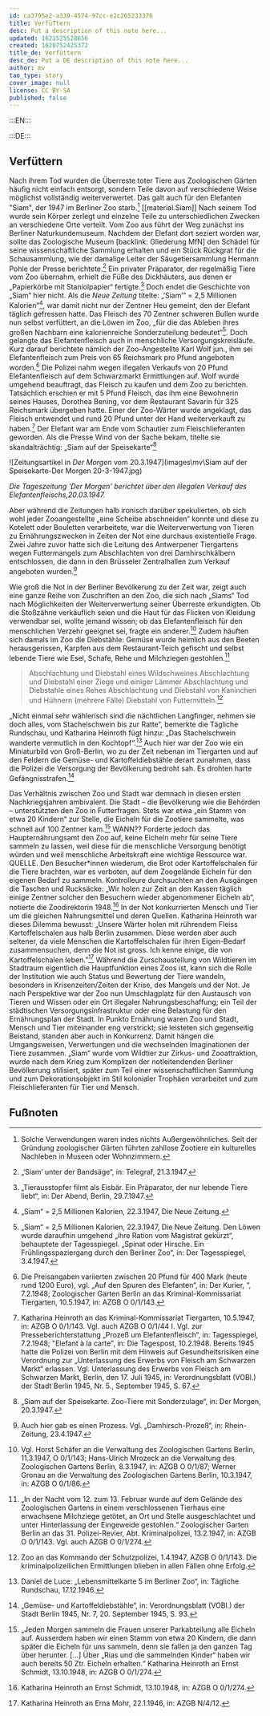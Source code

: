 ```yaml
---
id: ca3795e2-a339-4574-97cc-e2c265233376
title: VerfüTtern
desc: Put a description of this note here...
updated: 1621525528656
created: 1620752425372
title_de: Verfüttern
desc_de: Put a DE description of this note here...
author: mv
tao_type: story
cover_image: null
license: CC BY-SA
published: false
---
```



:::EN:::



:::DE:::

## Verfüttern

Nach ihrem Tod wurden die Überreste toter Tiere aus Zoologischen Gärten häufig nicht einfach entsorgt, sondern Teile davon auf verschiedene Weise möglichst vollständig weiterverwertet. Das galt auch für den Elefanten "Siam", der 1947 im Berliner Zoo starb.[^Verfüttern1] [[material.Siam]] Nach seinem Tod wurde sein Körper zerlegt und einzelne Teile zu unterschiedlichen Zwecken an verschiedene Orte verteilt. Vom Zoo aus führt der Weg zunächst ins Berliner Naturkundemuseum. Nachdem der Elefant dort seziert worden war, sollte das Zoologische Museum [backlink: Gliederung MfN] den Schädel für seine wissenschaftliche Sammlung erhalten und ein Stück Rückgrat für die Schausammlung, wie der damalige Leiter der Säugetiersammlung Hermann Pohle der Presse berichtete.[^Verfüttern2] Ein privater Präparator, der regelmäßig Tiere vom Zoo übernahm, erhielt die Füße des Dickhäuters, aus denen er „Papierkörbe mit Staniolpapier“ fertigte.[^Verfüttern3] Doch endet die Geschichte von „Siam“ hier nicht. Als die _Neue Zeitung_ titelte: „‘Siam‘“ = 2,5 Millionen Kalorien“[^Verfüttern4], war damit nicht nur der Zentner Heu gemeint, den der Elefant täglich gefressen hatte. Das Fleisch des 70 Zentner schweren Bullen wurde nun selbst verfüttert, an die Löwen im Zoo, „für die das Ableben ihres großen Nachbarn eine kalorienreiche Sonderzuteilung bedeutet“[^Verfüttern5]. Doch gelangte das Elefantenfleisch auch in menschliche Versorgungskreisläufe. Kurz darauf berichtete nämlich der Zoo-Angestellte Karl Wolf jun., ihm sei Elefantenfleisch zum Preis von 65 Reichsmark pro Pfund angeboten worden.[^Verfüttern6] Die Polizei nahm wegen illegalen Verkaufs von 20 Pfund Elefantenfleisch auf dem Schwarzmarkt Ermittlungen auf. Wolf wurde umgehend beauftragt, das Fleisch zu kaufen und dem Zoo zu berichten. Tatsächlich erschien er mit 5 Pfund Fleisch, das ihm eine Bewohnerin seines Hauses, Dorothea Bening, vor dem Restaurant Savarin für 325 Reichsmark übergeben hatte. Einer der Zoo-Wärter wurde angeklagt, das Fleisch entwendet und rund 20 Pfund unter der Hand weiterverkauft zu haben.[^Verfüttern7] Der Elefant war am Ende vom Schautier zum Fleischlieferanten geworden. Als die Presse Wind von der Sache bekam, titelte sie skandalträchtig: „Siam auf der Speisekarte“[^Verfüttern8]

![Zeitungsartikel in _Der Morgen_ vom 20.3.1947](images\mv\Siam auf der Speisekarte-Der Morgen 20-3-1947.jpg) 

_Die Tageszeitung 'Der Morgen' berichtet über den illegalen Verkauf des Elefantenfleischs,20.03.1947._

Aber während die Zeitungen halb ironisch darüber spekulierten, ob sich wohl jeder Zooangestellte „eine Scheibe abschneiden“ konnte und diese zu Kotelett oder Bouletten verarbeitete, war die Weiterverwertung von Tieren zu Ernährungszwecken in Zeiten der Not eine durchaus existentielle Frage. Zwei Jahre zuvor hatte sich die Leitung des Antwerpener Tiergartens wegen Futtermangels zum Abschlachten von drei Damhirschkälbern entschlossen, die dann in den Brüsseler Zentralhallen zum Verkauf angeboten wurden.[^Verfüttern9] 

Wie groß die Not in der Berliner Bevölkerung zu der Zeit war, zeigt auch eine ganze Reihe von Zuschriften an den Zoo, die sich nach „Siams“ Tod nach Möglichkeiten der Weiterverwertung seiner Überreste erkundigten. Ob die Stoßzähne verkäuflich seien und die Haut für das Flicken von Kleidung verwendbar sei, wollte jemand wissen; ob das Elefantenfleisch für den menschlichen Verzehr geeignet sei, fragte ein anderer.[^Verfüttern10] Zudem häuften sich damals im Zoo die Diebstähle: Gemüse wurde heimlich aus den Beeten herausgerissen, Karpfen aus dem Restaurant-Teich gefischt und selbst lebende Tiere wie Esel, Schafe, Rehe und Milchziegen gestohlen.[^Verfüttern11]

>Abschlachtung und Diebstahl eines Wildschweines
Abschlachtung und Diebstahl einer Ziege und einiger Lämmer
Abschlachtung und Diebstahle eines Rehes
Abschlachtung und Diebstahl von Kaninchen und Hühnern (mehrere Fälle)
Diebstahl von Futtermitteln.[^Verfüttern12]

„Nicht einmal sehr wählerisch sind die nächtlichen Langfinger, nehmen sie doch alles, vom Stachelschwein bis zur Ratte“, bemerkte die Tägliche Rundschau, und Katharina Heinroth fügt hinzu: „Das Stachelschwein wanderte vermutlich in den Kochtopf“.[^Verfüttern13] Auch hier war der Zoo wie ein Miniaturbild von Groß-Berlin, wo zu der Zeit nebenan im Tiergarten und auf den Feldern die Gemüse- und Kartoffeldiebstähle derart zunahmen, dass die Polizei die Versorgung der Bevölkerung bedroht sah. Es drohten harte Gefängnisstrafen.[^Verfüttern14]

Das Verhältnis zwischen Zoo und Stadt war demnach in diesen ersten Nachkriegsjahren ambivalent. Die Stadt – die Bevölkerung wie die Behörden – unterstützten den Zoo in Futterfragen. Stets war etwa „ein Stamm von etwa 20 Kindern“ zur Stelle, die Eicheln für die Zootiere sammelte, was schnell auf 100 Zentner kam.[^Verfüttern15] WANN?? Forderte jedoch das Haupternährungsamt den Zoo auf, keine Eicheln mehr für seine Tiere sammeln zu lassen, weil diese für die menschliche Versorgung benötigt würden und weil menschliche Arbeitskraft eine wichtige Ressource war. QUELLE. Den Besucher\*innen wiederum, die Brot oder Kartoffelschalen für die Tiere brachten, war es verboten, auf dem Zoogelände Eicheln für den eigenen Bedarf zu sammeln. Kontrolleure durchsuchten an den Ausgängen die Taschen und Rucksäcke: „Wir holen zur Zeit an den Kassen täglich einige Zentner solcher den Besuchern wieder abgenommener Eicheln ab“, notierte die Zoodirektorin 1948.[^Verfüttern16] In der Not konkurrierten Mensch und Tier um die gleichen Nahrungsmittel und deren Quellen. Katharina Heinroth war dieses Dilemma bewusst: „Unsere Wärter holen mit rührendem Fleiss Kartoffelschalen aus halb Berlin zusammen. Diese werden aber auch seltener, da viele Menschen die Kartoffelschalen für ihren Eigen-Bedarf zusammensuchen, denn die Not ist gross. Ich kenne einige, die von Kartoffelschalen leben.”[^Verfüttern17] Während die Zurschaustellung von Wildtieren im Stadtraum eigentlich die Hauptfunktion eines Zoos ist, kann sich die Rolle der Institution wie auch Status und Bewertung der Tiere wandeln, besonders in Krisenzeiten/Zeiten der Krise, des Mangels und der Not. Je nach Perspektive war der Zoo nun Umschlagplatz für den Austausch von Tieren und Wissen oder ein Ort illegaler Nahrungsbeschaffung; ein Teil der städtischen Versorgungsinfrastruktur oder eine Belastung für den Ernährungsplan der Stadt. In Punkto Ernährung waren Zoo und Stadt, Mensch und Tier miteinander eng verstrickt; sie leisteten sich gegenseitig Beistand, standen aber auch in Konkurrenz. Damit hängen die Umgangsweisen, Verwertungen und die wechselnden Imaginationen der Tiere zusammen. „Siam“ wurde vom Wildtier zur Zirkus- und Zooattraktion, wurde nach dem Krieg zum Komplizen der notleitendenden Berliner Bevölkerung stilisiert, später zum Teil einer wissenschaftlichen Sammlung und zum Dekorationsobjekt im Stil kolonialer Trophäen verarbeitet und zum Fleischlieferanten für Tier und Mensch.


## Fußnoten ##
[^Verfüttern1]: Solche Verwendungen waren indes nichts Außergewöhnliches. Seit der Gründung zoologischer Gärten führten zahllose Zootiere ein kulturelles Nachleben in Museen oder Wohnzimmern.
[^Verfüttern2]: „‘Siam‘ unter der Bandsäge“, in: Telegraf, 21.3.1947.
[^Verfüttern3]: „Tierausstopfer filmt als Eisbär. Ein Präparator, der nur lebende Tiere liebt“, in: Der Abend, Berlin, 29.7.1947.
[^Verfüttern4]: „Siam“ = 2,5 Millionen Kalorien, 22.3.1947, Die Neue Zeitung.
[^Verfüttern5]: „Siam“ = 2,5 Millionen Kalorien, 22.3.1947, Die Neue Zeitung. Den Löwen wurde daraufhin  umgehend „ihre Ration vom Magistrat gekürzt“, behauptete der Tagesspiegel. „Spinat oder Hirsche. Ein Frühlingsspaziergang durch den Berliner Zoo“, in: Der Tagesspiegel, 3.4.1947.
[^Verfüttern6]: Die Preisangaben variierten zwischen 20 Pfund für 400 Mark (heute rund 1200 Euro), vgl. „Auf den Spuren des Elefanten“, in: Der Kurier, “, 7.2.1948; Zoologischer Garten Berlin an das Kriminal-Kommissariat Tiergarten, 10.5.1947, in: AZGB O 0/1/143.
[^Verfüttern7]: Katharina Heinroth an das Kriminal-Kommissariat Tiergarten, 10.5.1947, in: AZGB O 0/1/143. Vgl. auch AZGB O 0/1/44 I. Vgl. zur Presseberichterstattung „Prozeß um Elefantenfleisch“, in: Tagesspiegel, 7.2.1948; "Elefant à la carte", in: Die Tagespost, 10.2.1948. Bereits 1945 hatte die Polizei von Berlin mit dem Hinweis auf Gesundheitsrisiken eine Verordnung zur „Unterlassung des Erwerbs von Fleisch am Schwarzen Markt“ erlassen. Vgl. Unterlassung des Erwerbs von Fleisch am Schwarzen Markt, Berlin, den 17. Juli 1945, in: Verordnungsblatt (VOBl.) der Stadt Berlin 1945, Nr. 5., September 1945, S. 67. 
[^Verfüttern8]: „Siam auf der Speisekarte. Zoo-Tiere mit Sonderzulage“, in: Der Morgen, 20.3.1947.
[^Verfüttern9]: Auch hier gab es einen Prozess. Vgl. „Damhirsch-Prozeß“, in: Rhein-Zeitung, 23.4.1947. 
[^Verfüttern10]: Vgl. Horst Schäfer an die Verwaltung des Zoologischen Gartens Berlin, 11.3.1947, O 0/1/143; Hans-Ulrich Mrozeck an die Verwaltung des Zoologischen Gartens Berlin, 8.3.1947, in: AZGB O 0/1/87; Werner Gronau an die Verwaltung des Zoologischen Gartens Berlin, 10.3.1947, in: AZGB O 0/1/86. 
[^Verfüttern11]: „In der Nacht vom 12. zum 13. Februar wurde auf dem Gelände des Zoologischen Gartens in einem verschlossenen Tierhaus eine erwachsene Milchziege getötet, an Ort und Stelle ausgeschlachtet und unter Hinterlassung der Eingeweide gestohlen.“ Zoologischer Garten Berlin an das 31. Polizei-Revier, Abt. Kriminalpolizei, 13.2.1947, in: AZGB O 0/1/143. Vgl. auch AZGB O 0/1/274.
[^Verfüttern12]: Zoo an das Kommando der Schutzpolizei, 1.4.1947, AZGB O 0/1/143. Die kriminalpolizeilichen Ermittlungen blieben in allen Fällen ohne Erfolg.
[^Verfüttern13]: Daniel de Luce: „Lebensmittelkarte 5 im Berliner Zoo“, in: Tägliche Rundschau, 17.12.1946.
[^Verfüttern14]: „Gemüse- und Kartoffeldiebstähle“, in: Verordnungsblatt (VOBl.) der Stadt Berlin 1945, Nr. 7, 20. September 1945, S. 93.
[^Verfüttern15]: „Jeden Morgen sammeln die Frauen unserer Parkabteilung alle Eicheln auf. Ausserdem haben wir einen Stamm von etwa 20 Kindern, die dann später die Eicheln für uns sammeln, denn sie fallen ja den ganzen Tag über herunter. […] Über „Rias und die sammelnden Kinder“ haben wir auch bereits 50 Ztr. Eicheln erhalten.“ Katharina Heinroth an Ernst Schmidt, 13.10.1948, in: AZGB O 0/1/274.
[^Verfüttern16]: Katharina Heinroth an Ernst Schmidt, 13.10.1948, in: AZGB O 0/1/274.
[^Verfüttern17]: Katharina Heinroth an Erna Mohr, 22.1.1946, in: AZGB N/4/12.